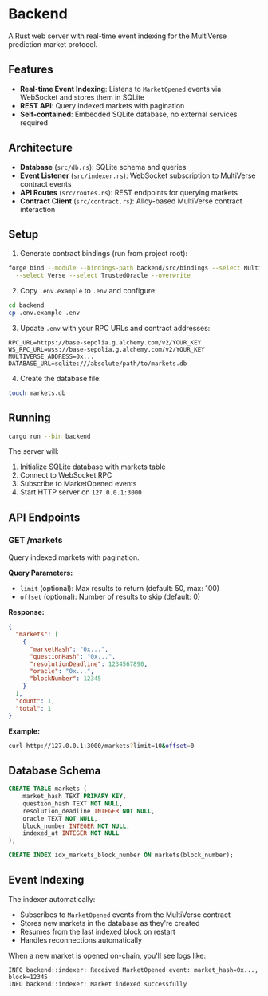 # Backend

A Rust web server with real-time event indexing for the MultiVerse prediction market protocol.

## Features

- **Real-time Event Indexing**: Listens to `MarketOpened` events via WebSocket and stores them in SQLite
- **REST API**: Query indexed markets with pagination
- **Self-contained**: Embedded SQLite database, no external services required

## Architecture

- **Database** (`src/db.rs`): SQLite schema and queries
- **Event Listener** (`src/indexer.rs`): WebSocket subscription to MultiVerse contract events
- **API Routes** (`src/routes.rs`): REST endpoints for querying markets
- **Contract Client** (`src/contract.rs`): Alloy-based MultiVerse contract interaction

## Setup

1. Generate contract bindings (run from project root):
```bash
forge bind --module --bindings-path backend/src/bindings --select MultiVerse \
  --select Verse --select TrustedOracle --overwrite
```

2. Copy `.env.example` to `.env` and configure:
```bash
cd backend
cp .env.example .env
```

3. Update `.env` with your RPC URLs and contract addresses:
```env
RPC_URL=https://base-sepolia.g.alchemy.com/v2/YOUR_KEY
WS_RPC_URL=wss://base-sepolia.g.alchemy.com/v2/YOUR_KEY
MULTIVERSE_ADDRESS=0x...
DATABASE_URL=sqlite:///absolute/path/to/markets.db
```

4. Create the database file:
```bash
touch markets.db
```

## Running

```bash
cargo run --bin backend
```

The server will:
1. Initialize SQLite database with markets table
2. Connect to WebSocket RPC
3. Subscribe to MarketOpened events
4. Start HTTP server on `127.0.0.1:3000`

## API Endpoints

### GET /markets

Query indexed markets with pagination.

**Query Parameters:**
- `limit` (optional): Max results to return (default: 50, max: 100)
- `offset` (optional): Number of results to skip (default: 0)

**Response:**
```json
{
  "markets": [
    {
      "marketHash": "0x...",
      "questionHash": "0x...",
      "resolutionDeadline": 1234567890,
      "oracle": "0x...",
      "blockNumber": 12345
    }
  ],
  "count": 1,
  "total": 1
}
```

**Example:**
```bash
curl http://127.0.0.1:3000/markets?limit=10&offset=0
```

## Database Schema

```sql
CREATE TABLE markets (
    market_hash TEXT PRIMARY KEY,
    question_hash TEXT NOT NULL,
    resolution_deadline INTEGER NOT NULL,
    oracle TEXT NOT NULL,
    block_number INTEGER NOT NULL,
    indexed_at INTEGER NOT NULL
);

CREATE INDEX idx_markets_block_number ON markets(block_number);
```

## Event Indexing

The indexer automatically:
- Subscribes to `MarketOpened` events from the MultiVerse contract
- Stores new markets in the database as they're created
- Resumes from the last indexed block on restart
- Handles reconnections automatically

When a new market is opened on-chain, you'll see logs like:
```
INFO backend::indexer: Received MarketOpened event: market_hash=0x..., block=12345
INFO backend::indexer: Market indexed successfully
```
